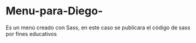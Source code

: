 # Menu-para-Diego-
Es un menú creado con Sass, en este caso se publicara el código de sass por fines educativos
